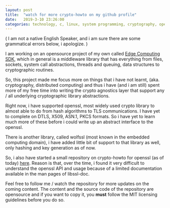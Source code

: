 ```yaml
---
layout: post
title:  "watch for more crypto-howto on my github profile"
date:   2019-3-10 23:26:00
categories: technology, c, linux, system programming, cryptography, openssl
---
```


 ( I am not a native English Speaker, and i am sure there are some grammatical errors below, i apologize. )

I am working on an opensource project of my own called [Edge Computing SDK](https://github.com/devoslab/edge_sdk), which in general is a middleware library that has everything from files, sockets, system call abstractions, threads and queuing, data structures to cryptographic routines.

So, this project made me focus more on things that i have not learnt, (aka. cryptography, distributed computing) and thus i have (and i am still) spent more of my free time into writing the crypto agnostics layer that support any / all underlying cryptographic library abstractions.

Right now, i have supported openssl, most widely used crypto library to almost able to do from hash algorithms to TLS communications. I have yet to complete on DTLS, X509, ASN.1, PKCS formats. So i have yet to learn much more of these before i could write up an abstract interface to the openssl.

There is another library, called wolfssl (most known in the embedded computing domain), i have added little bit of support to that library as well, only hashing and key generation as of now.

So, i also have started a small repository on crypto-howto for openssl (as of today) [here](https://github.com/DevNaga/openssl_manual). Reason is that, over the time, i found it very difficult to understand the openssl API and usage because of a limited documentation available in the man pages of libssl-doc.

Feel free to follow me / watch the repository for more updates on the coming content. The content and the source code of the repository are opensource and if you want to copy it, you **must** follow the MIT licensing guidelines before you do so.


